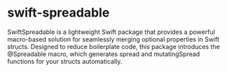 # swift-spreadable
SwiftSpreadable is a lightweight Swift package that provides a powerful macro-based solution for seamlessly merging optional properties in Swift structs. Designed to reduce boilerplate code, this package introduces the @Spreadable macro, which generates spread and mutatingSpread functions for your structs automatically.
